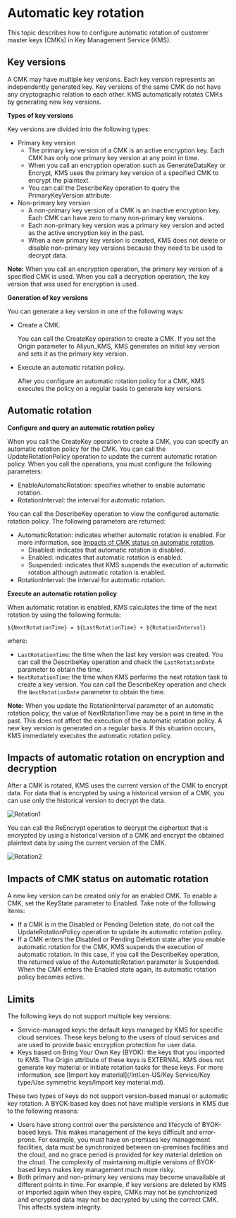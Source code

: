 # Automatic key rotation

This topic describes how to configure automatic rotation of customer master keys \(CMKs\) in Key Management Service \(KMS\).

## Key versions

A CMK may have multiple key versions. Each key version represents an independently generated key. Key versions of the same CMK do not have any cryptographic relation to each other. KMS automatically rotates CMKs by generating new key versions.

**Types of key versions**

Key versions are divided into the following types:

-   Primary key version
    -   The primary key version of a CMK is an active encryption key. Each CMK has only one primary key version at any point in time.
    -   When you call an encryption operation such as GenerateDataKey or Encrypt, KMS uses the primary key version of a specified CMK to encrypt the plaintext.
    -   You can call the DescribeKey operation to query the PrimaryKeyVersion attribute.
-   Non-primary key version
    -   A non-primary key version of a CMK is an inactive encryption key. Each CMK can have zero to many non-primary key versions.
    -   Each non-primary key version was a primary key version and acted as the active encryption key in the past.
    -   When a new primary key version is created, KMS does not delete or disable non-primary key versions because they need to be used to decrypt data.

**Note:** When you call an encryption operation, the primary key version of a specified CMK is used. When you call a decryption operation, the key version that was used for encryption is used.

**Generation of key versions**

You can generate a key version in one of the following ways:

-   Create a CMK.

    You can call the CreateKey operation to create a CMK. If you set the Origin parameter to Aliyun\_KMS, KMS generates an initial key version and sets it as the primary key version.

-   Execute an automatic rotation policy.

    After you configure an automatic rotation policy for a CMK, KMS executes the policy on a regular basis to generate key versions.


## Automatic rotation

**Configure and query an automatic rotation policy**

When you call the CreateKey operation to create a CMK, you can specify an automatic rotation policy for the CMK. You can call the UpdateRotationPolicy operation to update the current automatic rotation policy. When you call the operations, you must configure the following parameters:

-   EnableAutomaticRotation: specifies whether to enable automatic rotation.
-   RotationInterval: the interval for automatic rotation.

You can call the DescribeKey operation to view the configured automatic rotation policy. The following parameters are returned:

-   AutomaticRotation: indicates whether automatic rotation is enabled. For more information, see [Impacts of CMK status on automatic rotation](#section_sij_bov_djx).
    -   Disabled: indicates that automatic rotation is disabled.
    -   Enabled: indicates that automatic rotation is enabled.
    -   Suspended: indicates that KMS suspends the execution of automatic rotation although automatic rotation is enabled.
-   RotationInterval: the interval for automatic rotation.

**Execute an automatic rotation policy**

When automatic rotation is enabled, KMS calculates the time of the next rotation by using the following formula:

```
${NextRotationTime} = ${LastRotationTime} + ${RotationInterval}
```

where:

-   `LastRotationTime`: the time when the last key version was created. You can call the DescribeKey operation and check the `LastRotationDate` parameter to obtain the time.
-   `NextRotationTime`: the time when KMS performs the next rotation task to create a key version. You can call the DescribeKey operation and check the `NextRotationDate` parameter to obtain the time.

**Note:** When you update the RotationInterval parameter of an automatic rotation policy, the value of NextRotationTime may be a point in time in the past. This does not affect the execution of the automatic rotation policy. A new key version is generated on a regular basis. If this situation occurs, KMS immediately executes the automatic rotation policy.

## Impacts of automatic rotation on encryption and decryption

After a CMK is rotated, KMS uses the current version of the CMK to encrypt data. For data that is encrypted by using a historical version of a CMK, you can use only the historical version to decrypt the data.

![Rotation1](https://static-aliyun-doc.oss-accelerate.aliyuncs.com/assets/img/en-US/5160220061/p166794.png)

You can call the ReEncrypt operation to decrypt the ciphertext that is encrypted by using a historical version of a CMK and encrypt the obtained plaintext data by using the current version of the CMK.

![Rotation2](https://static-aliyun-doc.oss-accelerate.aliyuncs.com/assets/img/en-US/5160220061/p166798.png)

## Impacts of CMK status on automatic rotation

A new key version can be created only for an enabled CMK. To enable a CMK, set the KeyState parameter to Enabled. Take note of the following items:

-   If a CMK is in the Disabled or Pending Deletion state, do not call the UpdateRotationPolicy operation to update its automatic rotation policy.
-   If a CMK enters the Disabled or Pending Deletion state after you enable automatic rotation for the CMK, KMS suspends the execution of automatic rotation. In this case, if you call the DescribeKey operation, the returned value of the AutomaticRotation parameter is Suspended. When the CMK enters the Enabled state again, its automatic rotation policy becomes active.

## Limits

The following keys do not support multiple key versions:

-   Service-managed keys: the default keys managed by KMS for specific cloud services. These keys belong to the users of cloud services and are used to provide basic encryption protection for user data.
-   Keys based on Bring Your Own Key \(BYOK\): the keys that you imported to KMS. The Origin attribute of these keys is EXTERNAL. KMS does not generate key material or initiate rotation tasks for these keys. For more information, see [Import key material](/intl.en-US/Key Service/Key type/Use symmetric keys/Import key material.md).

These two types of keys do not support version-based manual or automatic key rotation. A BYOK-based key does not have multiple versions in KMS due to the following reasons:

-   Users have strong control over the persistence and lifecycle of BYOK-based keys. This makes management of the keys difficult and error-prone. For example, you must have on-premises key management facilities, data must be synchronized between on-premises facilities and the cloud, and no grace period is provided for key material deletion on the cloud. The complexity of maintaining multiple versions of BYOK-based keys makes key management much more risky.
-   Both primary and non-primary key versions may become unavailable at different points in time. For example, if key versions are deleted by KMS or imported again when they expire, CMKs may not be synchronized and encrypted data may not be decrypted by using the correct CMK. This affects system integrity.

